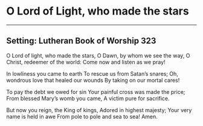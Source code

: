 # O Lord of Light, who made the stars

***

## Setting: Lutheran Book of Worship 323

O Lord of light, who made the stars,
O Dawn, by whom we see the way,
O Christ, redeemer of the world:
Come now and listen as we pray!

In lowliness you came to earth
To rescue us from Satan’s snares;
Oh, wondrous love that healed our wounds
By taking on our mortal cares!

To pay the debt we owed for sin
Your painful cross was made the price;
From blessed Mary’s womb you came,
A victim pure for sacrifice.

But now you reign, the King of kings,
Adored in highest majesty;
Your very name is held in awe
From pole to pole and sea to sea!
Amen.